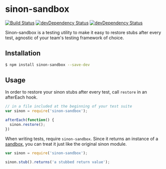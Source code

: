 # sinon-sandbox

[![Build Status](https://travis-ci.org/wealthfront/sinon-sandbox.svg)](https://travis-ci.org/wealthfront/sinon-sandbox)
[![devDependency Status](https://david-dm.org/wealthfront/sinon-sandbox.svg)](https://david-dm.org/TheSavior/find-parent#info=devDependencies)
[![devDependency Status](https://david-dm.org/wealthfront/sinon-sandbox/dev-status.svg)](https://david-dm.org/TheSavior/find-parent#info=devDependencies)

Sinon-sandbox is a testing utility to make it easy to restore stubs after every test, agnostic of your team's testing framework of choice.

## Installation

```sh
$ npm install sinon-sandbox --save-dev
```

## Usage

In order to restore your sinon stubs after every test, call `restore` in an afterEach hook.

```javascript
// in a file included at the beginning of your test suite
var sinon = require('sinon-sandbox');

afterEach(function() {
  sinon.restore();
})
```

When writing tests, require `sinon-sandbox`. Since it returns an instance of a [sandbox](http://sinonjs.org/docs/#sandbox), you can treat it just like the original sinon module.

```javascript
var sinon = require('sinon-sandbox');

sinon.stub().returns('a stubbed return value');
```
